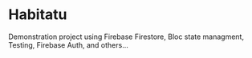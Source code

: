 # Habitatu

Demonstration project using Firebase Firestore, Bloc state managment, Testing, Firebase Auth, and others...
